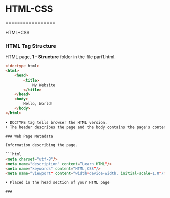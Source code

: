 # HTML-CSS
=================

HTML+CSS

### HTML Tag Structure

HTML page, **1 - Structure** folder in the file part1.html.

```html
<!doctype html>
<html>
	<head>
		<title>
			My Website
		</title>
	</head>
	<body>
		Hello, World!	
	</body>
</html>

• DOCTYPE tag tells browser the HTML version.
• The header describes the page and the body contains the page's contents

### Web Page Metadata

Information describing the page.

```html
<meta charset="utf-8"/>
<meta name="description" content=“Learn HTML"/>
<meta name="keywords" content=“HTML,CSS"/>
<meta name=“viewport" content=“width=device-width, initial-scale=1.0"/>

• Placed in the head section of your HTML page

### 
